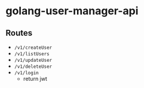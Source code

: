 # golang-user-manager-api

## Routes

-   `/v1/createUser`
-   `/v1/listUsers`
-   `/v1/updateUser`
-   `/v1/deleteUser`
-   `/v1/login`
    -   return jwt
